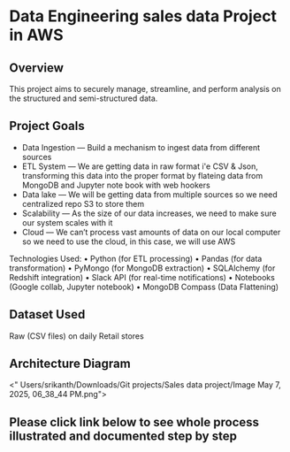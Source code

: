 
# Data Engineering sales data Project in AWS

## Overview

This project aims to securely manage, streamline, and perform analysis on the structured and semi-structured data.

## Project Goals

- Data Ingestion — Build a mechanism to ingest data from different sources
- ETL System — We are getting data in raw format i'e CSV & Json, transforming this data into the proper format by flateing data from MongoDB and Jupyter note book with web hookers
- Data lake — We will be getting data from multiple sources so we need centralized repo S3 to store them 
- Scalability — As the size of our data increases, we need to make sure our system scales with it
- Cloud — We can’t process vast amounts of data on our local computer so we need to use the cloud, in this case, we will use AWS


Technologies Used:
•	Python (for ETL processing)
•	Pandas (for data transformation)
•	PyMongo (for MongoDB extraction)
•	SQLAlchemy (for Redshift integration)
•	Slack API (for real-time notifications)
•	Notebooks (Google collab, Jupyter notebook)
•	MongoDB Compass (Data Flattening)

## Dataset Used

Raw (CSV files) on daily Retail stores

## Architecture Diagram

<" Users/srikanth/Downloads/Git projects/Sales data project/Image May 7, 2025, 06_38_44 PM.png">

## Please click link below to see whole process illustrated and documented step by step
